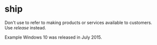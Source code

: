 # ship

Don't use to refer to making products or services available to customers. Use *release* instead. 

Example Windows 10 was released in July 2015.

